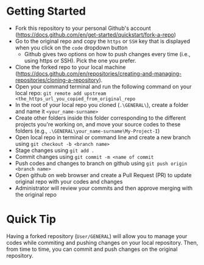 # Getting Started
* Fork this repository to your personal Github's account (https://docs.github.com/en/get-started/quickstart/fork-a-repo)
* Go to the original repo and copy the `https` or `SSH` key that is displayed when you click on the `code` dropdown button
   * Github gives two options on how to push changes every time (i.e., using https or SSH). Pick the one you prefer.
* Clone the forked repo to your local machine (https://docs.github.com/en/repositories/creating-and-managing-repositories/cloning-a-repository).
* Open your command terminal and run the following command on your local repo: `git remote add upstream <the_https_url_you_copied_from_original_repo`
* In the root of your local repo you cloned (`.\GENERAL\`), create a folder and name it `<your_name-surname>`
* Create other folders inside this folder corresponding to the different projects you're working on, and move your source codes to these folders (e.g., `.\GENERAL\your_name-surname\My-Project-I`)
* Open local repo in terminal or command line and create a new branch using `git checkout -b <branch name>`
* Stage changes using `git add .`
* Commit changes using `git commit -m <name of commit`
* Push codes and changes to branch on github using `git push origin <branch name>`
* Open github on web browser and create a Pull Request (PR) to update original repo with your codes and changes
* Administrator will review your commits and then approve merging with the original repo

# Quick Tip
Having a forked repository (`User/GENERAL`) will allow you to manage your codes while commiting and pushing changes on your local repository. Then, from time to time, you can commit and push changes on the original repository.

